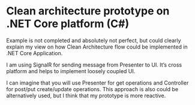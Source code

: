 # Clean architecture prototype on .NET Core platform (C#)  

Example is not completed and absolutely not perfect, but could clearly explain my view on how Clean Architecture flow could be implemented in .NET Core Application.   
  
I am using SignalR for sending message from Presenter to UI. It’s cross platform and helps to implement loosely coupled UI.

I can imagine that you will use Presenter for get operations and Controller for post/put create/update operations. This approach is also could be alternatively used, but I think that my prototype is more reactive.
